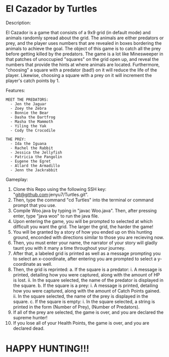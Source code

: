 # El Cazador by Turtles 

Description: 

El Cazador is a game that consists of a 9x9 grid (in default mode) and animals randomly spread about the grid. The animals are either predators or prey, and the player uses numbers that are revealed in boxes bordering the animals to achieve the goal. The object of this game is to catch all the prey before getting killed by the predators. The game is a lot like Minesweeper in that patches of unoccupied "squares" on the grid open up, and reveal the numbers that provide the hints at where animals are located. Furthermore, "choosing" a square with a predator (bad!) on it will reduce the life of the player. Likewise, choosing a square with a prey on it will increment the player's catch points by 1.
   
   
Features: 

    MEET THE PREDATORS: 
      - Jen the Jaguar
      - Zoey the Zebra
      - Bonnie the Bear
      - Dasha the Dartfrog
      - Masha the Mammoth
      - Yiling the Yak
      - Cody the Crocodile
    
    THE PREY: 
      - Ida the Iguana
      - Rachel the Rabbit
      - Jessica the Jellyfish
      - Patricia the Pangolin
      - Eugene the Egret
      - Allard the Armadillo
      - Jenn the Jackrabbit


Gameplay:

1. Clone this Repo using the following SSH key: "git@github.com:jenyu7/Turtles.git". 
2. Then, type the command "cd Turtles" into the terminal or command prompt that you use. 
3. Compile Woo.java by typing in "javac Woo.java". Then, after pressing enter, type "java woo" to run the java file. 
4. Upon entering the game, you will be prompted to selected at which difficult you want the grid. The larger the grid, the harder the game!
5. You will be granted by a story of how you ended up on this hunting ground, enconded with directions similar to those you are recieving now. 
6. Then, you must enter your name, the narrator of your story will gladly taunt you with it many a time throughout your journey. 
7. After that, a labeled grid is printed as well as a message prompting you to select an x-coordinate, after entering you are prompted to select a y-coordinate as well. 
8. Then, the grid is reprinted: 
   a. If the square is a predator: 
      i. A message is printed, detailing how you were captured, along with the amount of HP is lost. 
      ii. In the square selected, the name of the predator is displayed in the square. 
   b. If the square is a prey: 
      i. A message is printed, detailing how you were captured, along with the amount of Catch Points gained. 
      ii. In the square selected, the name of the prey is displayed in the square.
   c. If the square is empty: 
      i. In the square selected, a string is printed in the form (Number of Prey), (Number of Predators). 
9. If all of the prey are selected, the game is over, and you are declared the supreme hunter!
10. If you lose all of your Health Points, the game is over, and you are declared dead. 

# HAPPY HUNTING!!!
